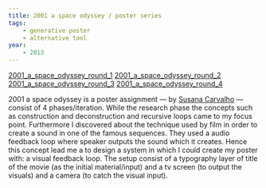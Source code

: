 ```yaml
---
title: 2001 a space odyssey / poster series
tags:
    - generative poster
    - alternative tool
year:
    - 2013
---
```

[2001_a_space_odyssey_round_1](https://archive.amir.cloud/2001_a_space_odyssey_round_1)
[2001_a_space_odyssey_round_2](https://archive.amir.cloud/2001_a_space_odyssey_round_2)
[2001_a_space_odyssey_round_3](https://archive.amir.cloud/2001_a_space_odyssey_round_3)
[2001_a_space_odyssey_round_4](https://archive.amir.cloud/2001_a_space_odyssey_round_4)

2001 a space odyssey is a poster assignment — by [Susana Carvalho](http://carvalho-bernau.com) — consist of 4 phases/iteration. While the research phase the concepts such as construction and deconstruction and recursive loops came to my focus point. Furthermore I discovered about the technique used by film in order to create a sound in one of the famous sequences. They used a audio feedback loop where speaker outputs the sound which it creates.
Hence this concept lead me a to design a system in which I could create my poster with: a visual feedback loop. The setup consist of a typography layer of title of the movie (as the initial material/input) and a tv screen (to output the visuals) and a camera (to catch the visual input).